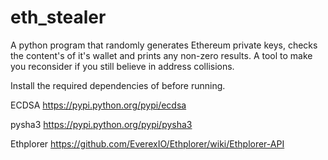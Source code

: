 # eth_stealer
A python program that randomly generates Ethereum private keys, checks the content's of it's wallet and prints any non-zero results. A tool to make you reconsider if you still believe in address collisions.

Install the required dependencies of before running. 

ECDSA https://pypi.python.org/pypi/ecdsa

pysha3 https://pypi.python.org/pypi/pysha3

Ethplorer https://github.com/EverexIO/Ethplorer/wiki/Ethplorer-API

